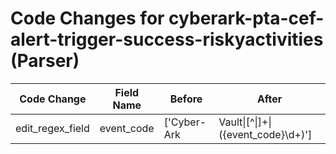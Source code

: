 # Code Changes for cyberark-pta-cef-alert-trigger-success-riskyactivities (Parser)

| Code Change | Field Name | Before | After |
|-------------|------------|--------|-------|
| edit_regex_field | event_code | ['Cyber-Ark|Vault\|[^\|]+\|({event_code}\d+)'] | ['Cyber-Ark\|Vault\|[^\|]+\|({event_code}\d+)'] |